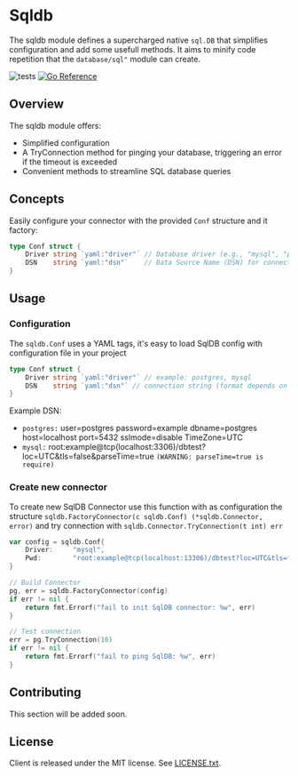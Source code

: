# Sqldb

The sqldb module defines a supercharged native `sql.DB` that simplifies configuration and add some usefull methods. It aims to minify code repetition that the `database/sql"` module can create.

![tests](https://github.com/Aloe-Corporation/sqldb/actions/workflows/go.yml/badge.svg)
[![Go Reference](https://pkg.go.dev/badge/github.com/Aloe-Corporation/sqldb.svg)](https://pkg.go.dev/github.com/Aloe-Corporation/sqldb)

## Overview

The sqldb module offers:
- Simplified configuration
- A TryConnection method for pinging your database, triggering an error if the timeout is exceeded
- Convenient methods to streamline SQL database queries

## Concepts

Easily configure your connector with the provided `Conf` structure and it factory:

```go
type Conf struct {
	Driver string `yaml:"driver"` // Database driver (e.g., "mysql", "postgres", etc.).
	DSN    string `yaml:"dsn"`    // Data Source Name (DSN) for connecting to the database.
}
```
## Usage

### Configuration

The `sqldb.Conf` uses a YAML tags, it's easy to load SqlDB config with configuration file in your project

```go
type Conf struct {
	Driver string `yaml:"driver"` // example: postgres, mysql
	DSN    string `yaml:"dsn"` // connection string (format depends on the driver, read the associated documentation)
}
```

Example DSN:

- `postgres:` user=postgres password=example dbname=postgres host=localhost port=5432 sslmode=disable TimeZone=UTC
- `mysql:` root:example@tcp(localhost:3306)/dbtest?loc=UTC&tls=false&parseTime=true `(WARNING: parseTime=true is require)`


### Create new connector

To create new SqlDB Connector use this function with as configuration the structure `sqldb.FactoryConnector(c sqldb.Conf) (*sqldb.Connector, error)` and try connection with `sqldb.Connector.TryConnection(t int) err`

```go
var config = sqldb.Conf{
	Driver:     "mysql",
	Pwd:      	"root:example@tcp(localhost:13306)/dbtest?loc=UTC&tls=false&parseTime=trueword",
}

// Build Connector
pg, err = sqldb.FactoryConnector(config)
if err != nil {
	return fmt.Errorf("fail to init SqlDB connector: %w", err)
}

// Test connection
err = pg.TryConnection(10)
if err != nil {
	return fmt.Errorf("fail to ping SqlDB: %w", err)
}

```
## Contributing

This section will be added soon.

## License

Client is released under the MIT license. See [LICENSE.txt](./LICENSE).
